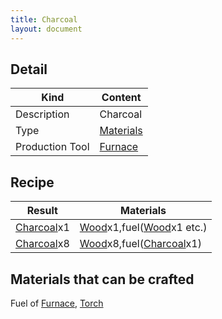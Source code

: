 ```yaml
---
title: Charcoal
layout: document
---
```

## Detail

|Kind|Content|
|---|---|
|Description|Charcoal|
|Type|[Materials](Materials)|
|Production Tool|[Furnace](Furnace)|

## Recipe

|Result|Materials|
|---|---|
|[Charcoal](Charcoal)x1|[Wood](Wood)x1,fuel([Wood](Wood)x1 etc.)|
|[Charcoal](Charcoal)x8|[Wood](Wood)x8,fuel([Charcoal](Charcoal)x1)|

## Materials that can be crafted

Fuel of [Furnace](Furnace),
[Torch](Torch)
